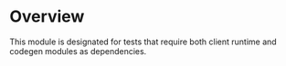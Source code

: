 # Overview

This module is designated for tests that require both client runtime and codegen modules as dependencies.